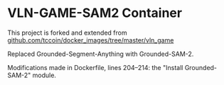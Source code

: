 # VLN-GAME-SAM2 Container

This project is forked and extended from  
[github.com/tccoin/docker_images/tree/master/vln_game](https://github.com/tccoin/docker_images/tree/master/vln_game)

Replaced Grounded-Segment-Anything with Grounded-SAM-2.

Modifications made in Dockerfile, lines 204–214: the "Install Grounded-SAM-2" module.
